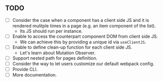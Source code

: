 ## TODO

- [ ] Consider the case when a component has a client side JS and it is rendered mulitple times in a page (e.g. an item component of the list).
    - Its JS should run per instance.
- [ ] Enable to access the counterpart component DOM from client side JS.
    - We can achieve this by providing a unique id via `useClientJS`.
- [ ] Enable to define clean-up function for each client side JS.
    - Let's learn about Mutation Observer.
- [ ] Support nested path for pages definition.
- [ ] Consider the way to let users customize our default webpack config.
- [ ] Provide CLI.
- [ ] More documentation.
